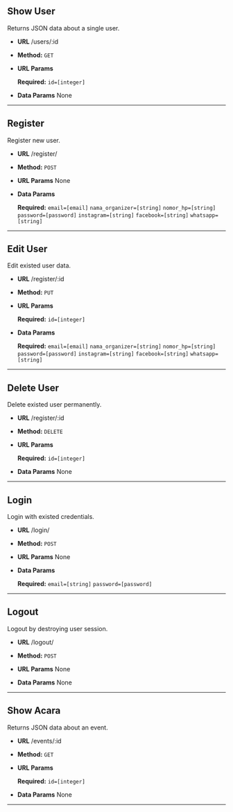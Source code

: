 ## **Show User**

Returns JSON data about a single user.

- **URL**
  /users/:id

- **Method:**
  `GET`

- **URL Params**

  **Required:**
  `id=[integer]`

- **Data Params**
  None

---

## **Register**

Register new user.

- **URL**
  /register/

- **Method:**
  `POST`

- **URL Params**
  None

- **Data Params**

  **Required:**
  `email=[email]`
  `nama_organizer=[string]`
  `nomor_hp=[string]`
  `password=[password]`
  `instagram=[string]`
  `facebook=[string]`
  `whatsapp=[string]`

---

## **Edit User**

Edit existed user data.

- **URL**
  /register/:id

- **Method:**
  `PUT`

- **URL Params**

  **Required:**
  `id=[integer]`

- **Data Params**

  **Required:**
  `email=[email]`
  `nama_organizer=[string]`
  `nomor_hp=[string]`
  `password=[password]`
  `instagram=[string]`
  `facebook=[string]`
  `whatsapp=[string]`

---

## **Delete User**

Delete existed user permanently.

- **URL**
  /register/:id

- **Method:**
  `DELETE`

- **URL Params**

  **Required:**
  `id=[integer]`

- **Data Params**
  None

---

## **Login**

Login with existed credentials.

- **URL**
  /login/

- **Method:**
  `POST`

- **URL Params**
  None

- **Data Params**

  **Required:**
  `email=[string]`
  `password=[password]`

---

## **Logout**

Logout by destroying user session.

- **URL**
  /logout/

- **Method:**
  `POST`

- **URL Params**
  None

- **Data Params**
  None

---

## **Show Acara**

Returns JSON data about an event.

- **URL**
  /events/:id

- **Method:**
  `GET`

- **URL Params**

  **Required:**
  `id=[integer]`

- **Data Params**
  None

---
